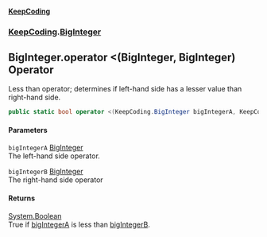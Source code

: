 #### [KeepCoding](index.md 'index')
### [KeepCoding](KeepCoding.md 'KeepCoding').[BigInteger](KeepCoding_BigInteger.md 'KeepCoding.BigInteger')
## BigInteger.operator &lt;(BigInteger, BigInteger) Operator
Less than operator; determines if left-hand side has a lesser value than right-hand side.  
```csharp
public static bool operator <(KeepCoding.BigInteger bigIntegerA, KeepCoding.BigInteger bigIntegerB);
```
#### Parameters
<a name='KeepCoding_BigInteger_op_LessThan(KeepCoding_BigInteger_KeepCoding_BigInteger)_bigIntegerA'></a>
`bigIntegerA` [BigInteger](KeepCoding_BigInteger.md 'KeepCoding.BigInteger')  
The left-hand side operator.
  
<a name='KeepCoding_BigInteger_op_LessThan(KeepCoding_BigInteger_KeepCoding_BigInteger)_bigIntegerB'></a>
`bigIntegerB` [BigInteger](KeepCoding_BigInteger.md 'KeepCoding.BigInteger')  
The right-hand side operator
  
#### Returns
[System.Boolean](https://docs.microsoft.com/en-us/dotnet/api/System.Boolean 'System.Boolean')  
True if [bigIntegerA](KeepCoding_BigInteger_op_LessThan(KeepCoding_BigInteger_KeepCoding_BigInteger).md#KeepCoding_BigInteger_op_LessThan(KeepCoding_BigInteger_KeepCoding_BigInteger)_bigIntegerA 'KeepCoding.BigInteger.op_LessThan(KeepCoding.BigInteger, KeepCoding.BigInteger).bigIntegerA') is less than [bigIntegerB](KeepCoding_BigInteger_op_LessThan(KeepCoding_BigInteger_KeepCoding_BigInteger).md#KeepCoding_BigInteger_op_LessThan(KeepCoding_BigInteger_KeepCoding_BigInteger)_bigIntegerB 'KeepCoding.BigInteger.op_LessThan(KeepCoding.BigInteger, KeepCoding.BigInteger).bigIntegerB').
